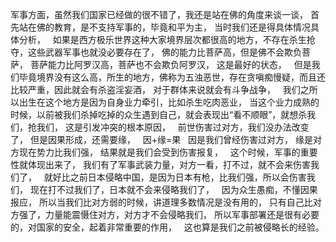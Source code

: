 军事方面，虽然我们国家已经做的很不错了，我还是站在佛的角度来谈一谈，
首先站在佛的教育，是不支持军事的，毕竟和平为主，
当时我们还是得具体情况具体分析，
&nbsp;
如果是西方极乐世界这种大家境界层次都很高的地方，不存在杀生抢夺，这些武器军事也就没必要存在了，
佛的能力比菩萨高，但是佛不会欺负菩萨，
菩萨能力比阿罗汉高，菩萨也不会欺负阿罗汉，
这是最好的状态，
&nbsp;
但是我们毕竟境界没有这么高，所生的地方，佛称为五浊恶世，存在贪嗔痴慢疑，而且还比较严重，因此就会有杀盗淫妄酒，
对于群体来说就会有斗争战争，
&nbsp;
我们之所以出生在这个地方是因为自身业力牵引，比如杀生吃肉恶业，
当这个业力成熟的时候，以前被我们杀掉吃掉的众生遇到自己，就会表现出“看不顺眼”，就想杀我们，抢我们，
这是引发冲突的根本原因，
&nbsp;
前世伤害过对方，我们没办法改变了，
但是因果形成，还需要缘，
&nbsp;
因+缘=果
&nbsp;
因是我们曾经伤害过对方，
缘是对方现在势力比我们强，
结果就是我们会受到伤害报复，
&nbsp;
这个时候，军事的重要性就体现出来了，
我们有了军事武装力量，对方一看，打不过，就不会来伤害我们了，
&nbsp;
就好比之前日本侵略中国，是因为日本有枪，比我们强，所以会伤害我们，
现在打不过我们了，日本就不会来侵略我们了，
&nbsp;
因为众生愚痴，不懂因果报应，
所以当我们比对方弱的时候，讲道理多数情况是没有用的，
只有自己比对方强了，力量能震慑住对方，对方才不会侵略我们，
所以军事部署还是很有必要的，对国家的安全，起着非常重要的作用，
&nbsp;
这也算是我们之前被侵略长的经验。

